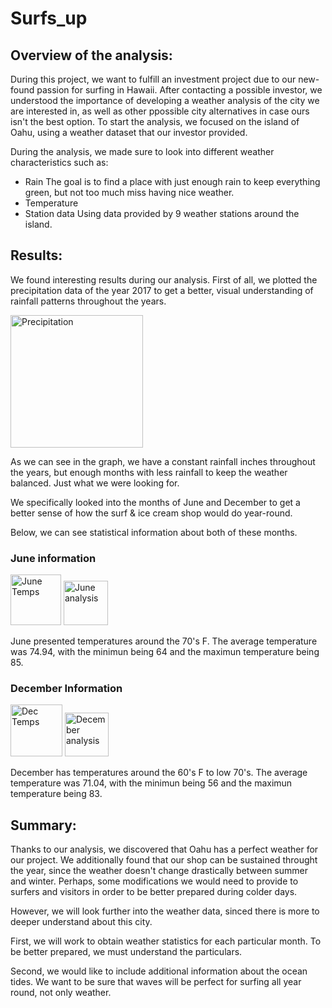 # Surfs_up

## Overview of the analysis: 
During this project, we want to fulfill an investment project due to our new-found passion for surfing in Hawaii. After contacting a possible investor, we understood the importance of developing a weather analysis of the city we are interested in, as well as other ppossible city alternatives in case ours isn't the best option. To start the analysis, we focused on the island of Oahu, using a weather dataset that our investor provided. 

During the analysis, we made sure to look into different weather characteristics such as:
- Rain
The goal is to find a place with just enough rain to keep everything green, but not too much miss having nice weather.
- Temperature
- Station data
Using data provided by 9 weather stations around the island.


## Results: 
We found interesting results during our analysis.
First of all, we plotted the precipitation data of the year 2017 to get a better, visual understanding of rainfall patterns throughout the years. 

<img width="212" alt="Precipitation" src="https://user-images.githubusercontent.com/88563922/142499227-6c144b89-d60c-4435-86d7-dfc16a72bc4f.PNG">

As we can see in the graph, we have a constant rainfall inches throughout the years, but enough months with less rainfall to keep the weather balanced. Just what we were looking for. 

We specifically looked into the months of June and December to get a better sense of how the surf & ice cream shop would do year-round. 

Below, we can see statistical information about both of these months. 

### June information
<img width="81" alt="June Temps" src="https://user-images.githubusercontent.com/88563922/142499274-eb1448b7-16b4-4842-90df-e42dff7e2882.PNG">
<img width="71" alt="June analysis" src="https://user-images.githubusercontent.com/88563922/142499301-c9783488-6b2f-42a0-9d24-4e19e22eff58.PNG">

June presented temperatures around the 70's F. The average temperature was 74.94, with the minimun being 64 and the maximun temperature being 85. 

### December Information
<img width="83" alt="Dec Temps" src="https://user-images.githubusercontent.com/88563922/142499364-339570e0-cb30-472d-8f8f-75c005f31a8d.PNG">
<img width="70" alt="December analysis" src="https://user-images.githubusercontent.com/88563922/142499373-7ce9975d-5717-4cde-a0fc-d0eba0576996.PNG">

December has temperatures around the 60's F to low 70's. The average temperature was 71.04, with the minimun being 56 and the maximun temperature being 83. 

## Summary: 

Thanks to our analysis, we discovered that Oahu has a perfect weather for our project. We additionally found that our shop can be sustained throught the year, since the weather doesn't change drastically between summer and winter. Perhaps, some modifications we would need to provide to surfers and visitors in order to be better prepared during colder days. 

However, we will look further into the weather data, sinced there is more to deeper understand about this city. 

First, we will work to obtain weather statistics for each particular month. To be better prepared, we must understand the particulars. 

Second, we would like to include additional information about the ocean tides. We want to be sure that waves will be perfect for surfing all year round, not only weather. 
